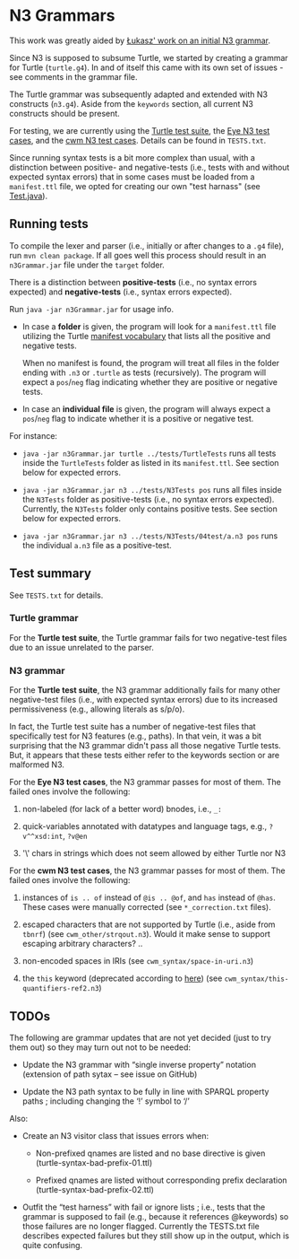 # N3 Grammars

This work was greatly aided by [Łukasz' work on an initial N3 grammar](https://github.com/lszeremeta/n3).

Since N3 is supposed to subsume Turtle, we started by creating a grammar for Turtle (`turtle.g4`).
In and of itself this came with its own set of issues - see comments in the grammar file.

The Turtle grammar was subsequently adapted and extended with N3 constructs (`n3.g4`).
Aside from the `keywords` section, all current N3 constructs should be present.

For testing, we are currently using the [Turtle test suite](https://www.w3.org/2013/TurtleTests/), the [Eye N3 test cases](http://eulersharp.sourceforge.net/), and the [cwm N3 test cases](https://www.w3.org/2000/10/swap/doc/cwm.html).
Details can be found in `TESTS.txt`.

Since running syntax tests is a bit more complex than usual, with a distinction between positive- and negative-tests 
(i.e., tests with and without expected syntax errors) that in some cases must be loaded from a `manifest.ttl` file, 
we opted for creating our own "test harnass" (see [Test.java](https://github.com/w3c/N3/blob/master/grammar/src/main/java/test/Test.java)).


## Running tests

To compile the lexer and parser (i.e., initially or after changes to a `.g4` file), run `mvn clean package`. 
If all goes well this process should result in an `n3Grammar.jar` file under the `target` folder. 

There is a distinction between **positive-tests** (i.e., no syntax errors expected) and **negative-tests** (i.e., syntax errors expected).

Run `java -jar n3Grammar.jar` for usage info. 

- In case a **folder** is given, the program will look for a `manifest.ttl` file utilizing the Turtle [manifest vocabulary](https://www.w3.org/2013/TurtleTests/) that lists all the positive and negative tests.

    When no manifest is found, the program will treat all files in the folder ending with `.n3` or `.turtle` as tests (recursively). The program will expect a `pos`/`neg` flag indicating whether they are positive or negative tests.

- In case an **individual file** is given, the program will always expect a `pos`/`neg` flag to indicate whether it is a  positive or negative test.

For instance:

* `java -jar n3Grammar.jar turtle ../tests/TurtleTests` runs all tests inside the `TurtleTests` folder as listed in its `manifest.ttl`. See section below for expected errors.

* `java -jar n3Grammar.jar n3 ../tests/N3Tests pos` runs all files inside the `N3Tests` folder as positive-tests 
(i.e., no syntax errors expected). Currently, the `N3Tests` folder only contains positive tests. See section below for expected errors.

* `java -jar n3Grammar.jar n3 ../tests/N3Tests/04test/a.n3 pos` runs the individual `a.n3` file as a positive-test.



## Test summary
See `TESTS.txt` for details.

### Turtle grammar

For the **Turtle test suite**, the Turtle grammar fails for two negative-test files due to an issue unrelated to the parser.

### N3 grammar

For the **Turtle test suite**, the N3 grammar additionally fails for many other negative-test files (i.e., with expected syntax errors) due to its increased permissiveness (e.g., allowing literals as s/p/o).

In fact, the Turtle test suite has a number of negative-test files that specifically test for N3 features (e.g., paths). 
In that vein, it was a bit surprising that the N3 grammar didn't pass all those negative Turtle tests.
But, it appears that these tests either refer to the keywords section or are malformed N3.

For the **Eye N3 test cases**, the N3 grammar passes for most of them. The failed ones involve the following:

1. non-labeled (for lack of a better word) bnodes, i.e., `_:`

2. quick-variables annotated with datatypes and language tags, e.g., `?v^^xsd:int`, `?v@en` 

3. '\\' chars in strings which does not seem allowed by either Turtle nor N3

For the **cwm N3 test cases**, the N3 grammar passes for most of them. The failed ones involve the following:

1. instances of `is .. of` instead of `@is .. @of`, and `has` instead of `@has`. These cases were manually corrected (see `*_correction.txt` files).

2. escaped characters that are not supported by Turtle (i.e., aside from `tbnrf`) (see `cwm_other/strqout.n3`). Would it make sense to support escaping arbitrary characters? .. 

3. non-encoded spaces in IRIs (see `cwm_syntax/space-in-uri.n3`)

4. the `this` keyword (deprecated according to [here](https://www.w3.org/2000/10/swap/grammar/n3.n3)) (see `cwm_syntax/this-quantifiers-ref2.n3`)


## TODOs

The following are grammar updates that are not yet decided (just to try them out) so they may turn out not to be needed:

-	Update the N3 grammar with “single inverse property” notation (extension of path sytax – see issue on GitHub)

-	Update the N3 path syntax to be fully in line with SPARQL property paths ; including changing the ‘!’ symbol to ‘/’

Also:

-	Create an N3 visitor class that issues errors when:

    - Non-prefixed qnames are listed and no base directive is given (turtle-syntax-bad-prefix-01.ttl)

    - Prefixed qnames are listed without corresponding prefix declaration (turtle-syntax-bad-prefix-02.ttl)

-	Outfit the “test harness” with fail or ignore lists ; i.e., tests that the grammar is supposed to fail (e.g., because it references @keywords) so those failures are no longer flagged. Currently the TESTS.txt file describes expected failures but they still show up in the output, which is quite confusing.
